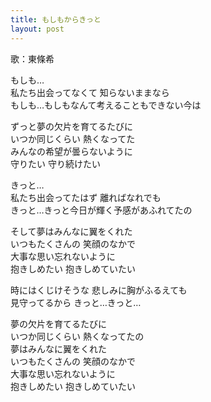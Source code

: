 ```yaml
---
title: もしもからきっと
layout: post
---
```

歌：<a class="nozomi">東條希</a>

<p><a class="nozomi">もしも…<br />
私たち出会ってなくて 知らないままなら<br />
もしも…もしもなんて考えることもできない今は</a></p>

<p><a class="nozomi">ずっと夢の欠片を育てるたびに<br />
いつか同じくらい 熱くなってた<br />
みんなの希望が曇らないように<br />
守りたい 守り続けたい</a></p>

<p><a class="nozomi">きっと…<br />
私たち出会ってたはず 離ればなれでも<br />
きっと…きっと今日が輝く予感があふれてたの</a></p>

<p><a class="nozomi">そして夢はみんなに翼をくれた<br />
いつもたくさんの 笑顔のなかで<br />
大事な思い忘れないように<br />
抱きしめたい 抱きしめていたい</a></p>

<p><a class="nozomi">時にはくじけそうな 悲しみに胸がふるえても<br />
見守ってるから きっと…きっと…</a></p>

<p><a class="nozomi">夢の欠片を育てるたびに<br />
いつか同じくらい 熱くなってたの<br />
夢はみんなに翼をくれた<br />
いつもたくさんの 笑顔のなかで<br />
大事な思い忘れないように<br />
抱きしめたい 抱きしめていたい</a></p>